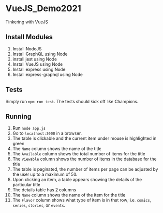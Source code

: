# VueJS_Demo2021
Tinkering with VueJS

## Install Modules

1. Install NodeJS
1. Install GraphQL using Node
1. install jest using Node
1. Install VueJS using Node
1. Install express using Node
1. Install express-graphql using Node


## Tests

Simply run `npm run test`. The tests should kick off like Champions.


## Running

1. Run `node app.js`
1. Go to `localhost:3000` in a browser.
1. The table is clickable and the current item under mouse is highlighted in green
1. The `Name` column shows the name of the title
1. The `Available` column shows the total number of items for the title
1. The `Viewable` column shows the number of items in the database for the title
1. The table is paginated, the number of items per page can be adjusted by the user up to a maximum of 50.
1. Upon clicking an item, a table appears showing the details of the particular title
1. The details table has 2 columns
1. The `Name` column shows the name of the item for the title
1. The `Flavor` column shows what type of item is in that row; i.e. `comics`, `series`, `stories`, or `events`.
